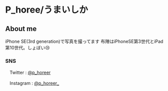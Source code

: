 # P_horee/うまいしか

## About me
 iPhone SE(3rd generation)で写真を撮ってます
 布陣はiPhoneSE第3世代とiPad第10世代。しょぼい😢
 

### SNS

　Twitter : <a href="https://x.com/p_horeer" target="_blank">@p_horeer</a>

　Instagram : <a href="https://www.instagram.com/p_horeer_/" target="_blank">@p_horeer_</a>
